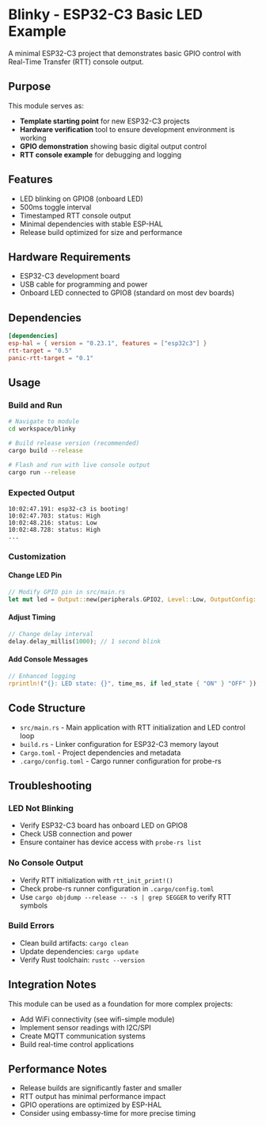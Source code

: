 # Blinky - ESP32-C3 Basic LED Example

A minimal ESP32-C3 project that demonstrates basic GPIO control with Real-Time Transfer (RTT) console output.

## Purpose

This module serves as:
- **Template starting point** for new ESP32-C3 projects
- **Hardware verification** tool to ensure development environment is working
- **GPIO demonstration** showing basic digital output control
- **RTT console example** for debugging and logging

## Features

- LED blinking on GPIO8 (onboard LED)
- 500ms toggle interval
- Timestamped RTT console output
- Minimal dependencies with stable ESP-HAL
- Release build optimized for size and performance

## Hardware Requirements

- ESP32-C3 development board
- USB cable for programming and power
- Onboard LED connected to GPIO8 (standard on most dev boards)

## Dependencies

```toml
[dependencies]
esp-hal = { version = "0.23.1", features = ["esp32c3"] }
rtt-target = "0.5"
panic-rtt-target = "0.1"
```

## Usage

### Build and Run
```bash
# Navigate to module
cd workspace/blinky

# Build release version (recommended)
cargo build --release

# Flash and run with live console output
cargo run --release
```

### Expected Output
```
10:02:47.191: esp32-c3 is booting!
10:02:47.703: status: High
10:02:48.216: status: Low  
10:02:48.728: status: High
...
```

### Customization

#### Change LED Pin
```rust
// Modify GPIO pin in src/main.rs
let mut led = Output::new(peripherals.GPIO2, Level::Low, OutputConfig::default());
```

#### Adjust Timing
```rust
// Change delay interval
delay.delay_millis(1000); // 1 second blink
```

#### Add Console Messages
```rust
// Enhanced logging
rprintln!("{}: LED state: {}", time_ms, if led_state { "ON" } "OFF" });
```

## Code Structure

- `src/main.rs` - Main application with RTT initialization and LED control loop
- `build.rs` - Linker configuration for ESP32-C3 memory layout
- `Cargo.toml` - Project dependencies and metadata
- `.cargo/config.toml` - Cargo runner configuration for probe-rs

## Troubleshooting

### LED Not Blinking
- Verify ESP32-C3 board has onboard LED on GPIO8
- Check USB connection and power
- Ensure container has device access with `probe-rs list`

### No Console Output
- Verify RTT initialization with `rtt_init_print!()`
- Check probe-rs runner configuration in `.cargo/config.toml`
- Use `cargo objdump --release -- -s | grep SEGGER` to verify RTT symbols

### Build Errors
- Clean build artifacts: `cargo clean`
- Update dependencies: `cargo update`
- Verify Rust toolchain: `rustc --version`

## Integration Notes

This module can be used as a foundation for more complex projects:
- Add WiFi connectivity (see wifi-simple module)
- Implement sensor readings with I2C/SPI
- Create MQTT communication systems
- Build real-time control applications

## Performance Notes

- Release builds are significantly faster and smaller
- RTT output has minimal performance impact
- GPIO operations are optimized by ESP-HAL
- Consider using embassy-time for more precise timing